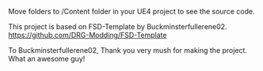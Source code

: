 Move folders to /Content folder in your UE4 project to see the source code.

This project is based on FSD-Template by Buckminsterfullerene02.
https://github.com/DRG-Modding/FSD-Template

To Buckminsterfullerene02, Thank you very mush for making the project. What an awesome guy!
